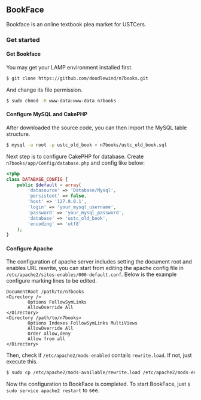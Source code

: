 ## BookFace

Bookface is an online textbook plea market for USTCers.

### Get started

#### Get Bookface

You may get your LAMP environment installed first.

``` bash
$ git clone https://github.com/doodlewind/n7books.git
```

And change its file permission.

``` bash
$ sudo chmod -R www-data:www-data n7books
```

#### Configure MySQL and CakePHP

After downloaded the source code, you can then import the MySQL table structure.

``` bash
$ mysql -u root -p ustc_old_book < n7books/ustc_old_book.sql
```

Next step is to configure CakePHP for database. Create `n7books/app/Config/database.php` and config like below:

``` php
<?php
class DATABASE_CONFIG {
    public $default = array(
        'datasource' => 'Database/Mysql',
        'persistent' => false,
        'host' => '127.0.0.1',
        'login' => 'your_mysql_username',
        'password' => 'your_mysql_password',
        'database' => 'ustc_old_book',
        'encoding' => 'utf8'
    );
}
```

#### Configure Apache

The configuration of apache server includes setting the document root and enables URL rewrite, you can start from editing the apache config file in `/etc/apache2/sites-enables/000-default.conf`. Below is the example configure marking lines to be edited.

``` text
DocumentRoot /path/to/n7books
<Directory />
        Options FollowSymLinks
        AllowOverride All
</Directory>
<Directory /path/to/n7books>
        Options Indexes FollowSymLinks MultiViews
        AllowOverride All
        Order allow,deny
        Allow from all
</Directory>
```
Then, check if `/etc/apache2/mods-enabled` contails `rewrite.load`. If not, just execute this.
 
``` bash
$ sudo cp /etc/apache2/mods-available/rewrite.load /etc/apache2/mods-enabled
```

Now the configuration to BookFace is completed. To start BookFace, just `$ sudo service apache2 restart` to see.
